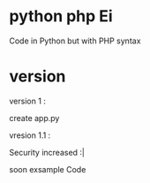 # python php Ei
Code in Python but with PHP syntax

# version

version 1 :

create app.py

vresion 1.1 :

Security increased :|


soon exsample Code
